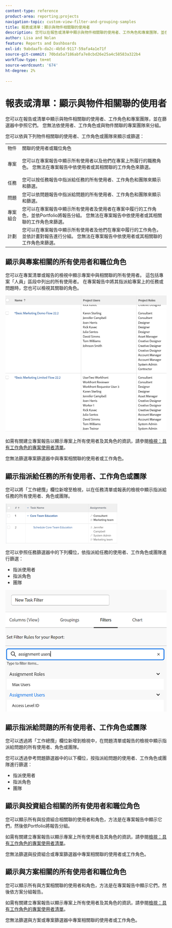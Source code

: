 ```yaml
---
content-type: reference
product-area: reporting;projects
navigation-topic: custom-view-filter-and-grouping-samples
title: 報表或清單：顯示與物件相關聯的使用者
description: 您可以在報告或清單中顯示與物件相關聯的使用者、工作角色和專案團隊，並在篩選器中參照它們。 您無法依使用者、工作角色或與物件關聯的專案團隊來分組。
author: Lisa and Nolan
feature: Reports and Dashboards
exl-id: 9abdaafb-da2c-4b5d-9117-59afa4a1e71f
source-git-commit: 70bda5a7186abfa7e8cbd26e25a4c58583a322b4
workflow-type: tm+mt
source-wordcount: '674'
ht-degree: 2%

---
```


# 報表或清單：顯示與物件相關聯的使用者

您可以在報告或清單中顯示與物件相關聯的使用者、工作角色和專案團隊，並在篩選器中參照它們。 您無法依使用者、工作角色或與物件關聯的專案團隊來分組。

您可以依與下列物件相關聯的使用者、工作角色或團隊來顯示或篩選：

<table style="table-layout:auto"> 
 <col> 
 <col> 
 <tbody> 
  <tr> 
   <td role="rowheader">物件</td> 
   <td>關聯的使用者或職位角色</td> 
  </tr> 
  <tr> 
   <td role="rowheader">專案</td> 
   <td> <p>您可以在專案報告中顯示所有使用者以及他們在專案上所履行的職務角色。 您無法在專案報告中依使用者或其相關聯的工作角色來篩選。 </p> </td> 
  </tr> 
  <tr> 
   <td role="rowheader">任務</td> 
   <td>您可以按任務報告中指派給任務的所有使用者、工作角色和團隊來顯示和篩選。</td> 
  </tr> 
  <tr> 
   <td role="rowheader">問題</td> 
   <td>您可以依問題報告中指派給問題的所有使用者、工作角色和團隊來顯示和篩選。</td> 
  </tr> 
  <tr> 
   <td role="rowheader">專案組合</td> 
   <td>您可以在專案報告中顯示所有使用者及使用者在專案中履行的工作角色，並依Portfolio將報告分組。 您無法在專案報告中依使用者或其相關聯的工作角色來篩選。</td> 
  </tr> 
  <tr> 
   <td role="rowheader">計劃</td> 
   <td>您可以在專案報告中顯示所有使用者及他們在專案中履行的工作角色，並依計畫對報告進行分組。 您無法在專案報告中依使用者或其相關聯的工作角色來篩選。</td> 
  </tr> 
 </tbody> 
</table>

## 顯示與專案相關的所有使用者和職位角色

您可以在專案清單或報告的檢視中顯示專案中與相關聯的所有使用者。 這包括專案「人員」區段中列出的所有使用者。 在專案報告中將其指派給專案上的任務或問題時，您也可以檢視其關聯的角色。

![包含使用者和角色資訊的專案](assets/project-with-user-and-role-information-report-350x100.png)

如需有關建立專案報告以顯示專案上所有使用者及其角色的資訊，請參閱[檢視：具有工作角色的專案使用者清單](../../../reports-and-dashboards/reports/custom-view-filter-grouping-samples/view-project-user-list.md)。

您無法篩選專案篩選器中與專案相關聯的使用者或工作角色。

## 顯示指派給任務的所有使用者、工作角色或團隊

您可以將「工作總攬」欄位新增至檢視，以在任務清單或報表的檢視中顯示指派給任務的所有使用者、角色或團隊。

![指派欄位](assets/assignments-field-task-view-350x124.png)

您可以參照任務篩選器中的下列欄位，依指派給任務的使用者、工作角色或團隊進行篩選：

* 指派使用者
* 指派角色
* 團隊

![任務篩選器中的工作分派使用者和角色](assets/assignment-users-roles-task-filter-350x334.png)

## 顯示指派給問題的所有使用者、工作角色或團隊

您可以透過將「工作總攬」欄位新增到檢視中，在問題清單或報告的檢視中顯示指派給問題的所有使用者、角色或團隊。

您可以透過參考問題篩選器中的以下欄位，按指派給問題的使用者、工作角色或團隊進行篩選：

* 指派使用者
* 指派角色
* 團隊

## 顯示與投資組合相關的所有使用者和職位角色

您可以顯示所有與投資組合相關聯的使用者和角色，方法是在專案報告中顯示它們，然後依Portfolio將報告分組。

如需有關建立專案報告以顯示專案上所有使用者及其角色的資訊，請參閱[檢視：具有工作角色的專案使用者清單](../../../reports-and-dashboards/reports/custom-view-filter-grouping-samples/view-project-user-list.md)。

您無法篩選與投資組合或專案篩選器中專案相關聯的使用者或工作角色。

## 顯示與方案相關的所有使用者和職位角色

您可以顯示所有與方案相關聯的使用者和角色，方法是在專案報告中顯示它們，然後依方案分組報告。

如需有關建立專案報告以顯示專案上所有使用者及其角色的資訊，請參閱[檢視：具有工作角色的專案使用者清單](../../../reports-and-dashboards/reports/custom-view-filter-grouping-samples/view-project-user-list.md)。

您無法篩選與方案或專案篩選器中專案相關聯的使用者或工作角色。
